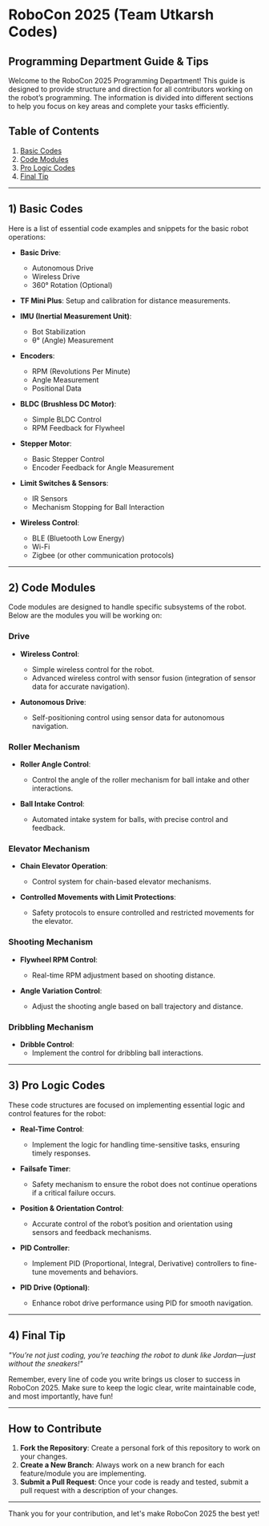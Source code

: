 # RoboCon 2025 (Team Utkarsh Codes) 


## Programming Department Guide & Tips

Welcome to the RoboCon 2025 Programming Department! This guide is designed to provide structure and direction for all contributors working on the robot’s programming. The information is divided into different sections to help you focus on key areas and complete your tasks efficiently.

## Table of Contents
1. [Basic Codes](#basic-codes)
2. [Code Modules](#code-modules)
3. [Pro Logic Codes](#pro-logic-codes)
4. [Final Tip](#final-tip)

---

## 1) Basic Codes
Here is a list of essential code examples and snippets for the basic robot operations:

- **Basic Drive**: 
    - Autonomous Drive
    - Wireless Drive
    - 360° Rotation (Optional)

- **TF Mini Plus**: Setup and calibration for distance measurements.

- **IMU (Inertial Measurement Unit)**: 
    - Bot Stabilization
    - θ° (Angle) Measurement

- **Encoders**: 
    - RPM (Revolutions Per Minute)
    - Angle Measurement
    - Positional Data

- **BLDC (Brushless DC Motor)**:
    - Simple BLDC Control
    - RPM Feedback for Flywheel

- **Stepper Motor**:
    - Basic Stepper Control
    - Encoder Feedback for Angle Measurement

- **Limit Switches & Sensors**:
    - IR Sensors
    - Mechanism Stopping for Ball Interaction

- **Wireless Control**:
    - BLE (Bluetooth Low Energy)
    - Wi-Fi
    - Zigbee (or other communication protocols)

---

## 2) Code Modules
Code modules are designed to handle specific subsystems of the robot. Below are the modules you will be working on:

### Drive
- **Wireless Control**: 
    - Simple wireless control for the robot.
    - Advanced wireless control with sensor fusion (integration of sensor data for accurate navigation).

- **Autonomous Drive**:
    - Self-positioning control using sensor data for autonomous navigation.

### Roller Mechanism
- **Roller Angle Control**: 
    - Control the angle of the roller mechanism for ball intake and other interactions.

- **Ball Intake Control**: 
    - Automated intake system for balls, with precise control and feedback.

### Elevator Mechanism
- **Chain Elevator Operation**: 
    - Control system for chain-based elevator mechanisms.

- **Controlled Movements with Limit Protections**: 
    - Safety protocols to ensure controlled and restricted movements for the elevator.

### Shooting Mechanism
- **Flywheel RPM Control**: 
    - Real-time RPM adjustment based on shooting distance.

- **Angle Variation Control**: 
    - Adjust the shooting angle based on ball trajectory and distance.

### Dribbling Mechanism
- **Dribble Control**: 
    - Implement the control for dribbling ball interactions.

---

## 3) Pro Logic Codes
These code structures are focused on implementing essential logic and control features for the robot:

- **Real-Time Control**: 
    - Implement the logic for handling time-sensitive tasks, ensuring timely responses.

- **Failsafe Timer**: 
    - Safety mechanism to ensure the robot does not continue operations if a critical failure occurs.

- **Position & Orientation Control**: 
    - Accurate control of the robot’s position and orientation using sensors and feedback mechanisms.

- **PID Controller**: 
    - Implement PID (Proportional, Integral, Derivative) controllers to fine-tune movements and behaviors.

- **PID Drive (Optional)**: 
    - Enhance robot drive performance using PID for smooth navigation.

---

## 4) Final Tip
*"You’re not just coding, you’re teaching the robot to dunk like Jordan—just without the sneakers!"*

Remember, every line of code you write brings us closer to success in RoboCon 2025. Make sure to keep the logic clear, write maintainable code, and most importantly, have fun!

---

## How to Contribute

1. **Fork the Repository**: Create a personal fork of this repository to work on your changes.
2. **Create a New Branch**: Always work on a new branch for each feature/module you are implementing.
3. **Submit a Pull Request**: Once your code is ready and tested, submit a pull request with a description of your changes.

---

Thank you for your contribution, and let's make RoboCon 2025 the best yet!
